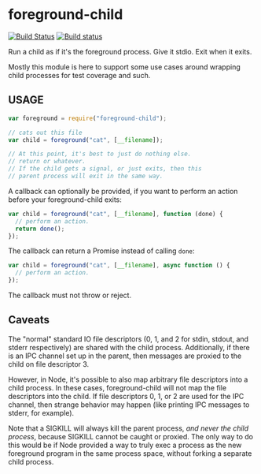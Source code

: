 # foreground-child

[![Build Status](https://travis-ci.org/tapjs/foreground-child.svg)](https://travis-ci.org/tapjs/foreground-child)
[![Build status](https://ci.appveyor.com/api/projects/status/kq9ylvx9fyr9khx0?svg=true)](https://ci.appveyor.com/project/isaacs/foreground-child)

Run a child as if it's the foreground process. Give it stdio. Exit when it
exits.

Mostly this module is here to support some use cases around wrapping child
processes for test coverage and such.

## USAGE

```js
var foreground = require("foreground-child");

// cats out this file
var child = foreground("cat", [__filename]);

// At this point, it's best to just do nothing else.
// return or whatever.
// If the child gets a signal, or just exits, then this
// parent process will exit in the same way.
```

A callback can optionally be provided, if you want to perform an action before
your foreground-child exits:

```js
var child = foreground("cat", [__filename], function (done) {
  // perform an action.
  return done();
});
```

The callback can return a Promise instead of calling `done`:

```js
var child = foreground("cat", [__filename], async function () {
  // perform an action.
});
```

The callback must not throw or reject.

## Caveats

The "normal" standard IO file descriptors (0, 1, and 2 for stdin, stdout, and
stderr respectively) are shared with the child process. Additionally, if there
is an IPC channel set up in the parent, then messages are proxied to the child
on file descriptor 3.

However, in Node, it's possible to also map arbitrary file descriptors into a
child process. In these cases, foreground-child will not map the file
descriptors into the child. If file descriptors 0, 1, or 2 are used for the IPC
channel, then strange behavior may happen (like printing IPC messages to stderr,
for example).

Note that a SIGKILL will always kill the parent process, _and never the child
process_, because SIGKILL cannot be caught or proxied. The only way to do this
would be if Node provided a way to truly exec a process as the new foreground
program in the same process space, without forking a separate child process.
